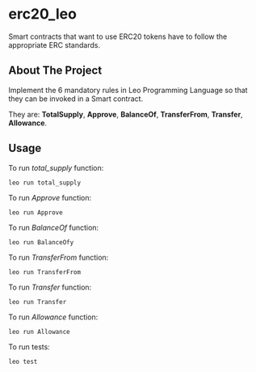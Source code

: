 # erc20_leo
Smart contracts that want to use ERC20 tokens have to follow the appropriate ERC standards.
##  About The Project
Implement the 6 mandatory rules in Leo Programming Language so that they can be invoked in a Smart contract.

They are: **TotalSupply**, **Approve**, **BalanceOf**, **TransferFrom**, **Transfer**, **Allowance**.

## Usage

To run *total_supply* function:

`leo run total_supply`

To run *Approve* function:

`leo run Approve`

To run *BalanceOf* function:

`leo run BalanceOfy`

To run *TransferFrom* function:

`leo run TransferFrom`

To run *Transfer* function:

`leo run Transfer`

To run *Allowance* function:

`leo run Allowance`

To run tests:

`leo test`
